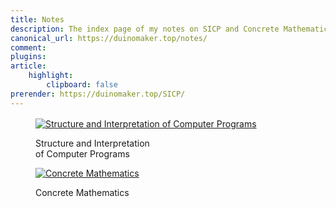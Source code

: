 ```yaml
---
title: Notes
description: The index page of my notes on SICP and Concrete Mathematics
canonical_url: https://duinomaker.top/notes/
comment:
plugins:
article:
    highlight:
        clipboard: false
prerender: https://duinomaker.top/SICP/
---
```


<!-- <figure class="image has-mb-6">
<a href="/SICP/" target="_self"><img class="image book-cover not-gallery-item" src="https://cdn.jsdelivr.net/gh/duinomaker/HexoBlog@f7e83a7/source/images/books/sicp.jpg" alt="Structure and Interpretation of Computer Programs" /></a>
<p class="rigid">Structure and Interpretation<br />of Computer Programs</p>
</figure> -->

<div class="level" style="margin-top: 1rem;">
<div class="level-item">
<figure class="image">
<a href="/SICP/" target="_self"><img class="image book-cover not-gallery-item" src="https://cdn.jsdelivr.net/gh/duinomaker/HexoBlog@f7e83a7/source/images/books/sicp.jpg" alt="Structure and Interpretation of Computer Programs" /></a>
<p class="rigid">Structure and Interpretation<br />of Computer Programs</p>
</figure>
</div>

<div class="level-item">
<figure class="image">
<a href="/CM/" target="_self"><img class="image book-cover not-gallery-item" src="https://cdn.jsdelivr.net/gh/duinomaker/HexoBlog@f7e83a7/source/images/books/cm.jpg" alt="Concrete Mathematics" /></a>
<p class="rigid">Concrete Mathematics<br /><br /></p>
</figure>
</div>

<!-- <div class="tile">
<figure class="image has-mb-6">
<a href="/ITOC/" target="_self"><img class="image book-cover not-gallery-item" src="https://cdn.jsdelivr.net/gh/duinomaker/HexoBlog@f7e83a7/source/images/books/itoc.jpg" alt="Introdoction to the Theory of Computation" /></a>
<p class="rigid">Introduction to the<br />Theory of Computation</p>
</figure>
</div> -->
</div>